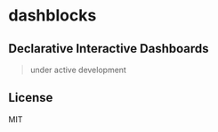 # dashblocks

## Declarative Interactive Dashboards


> under active development


## License
 
MIT

